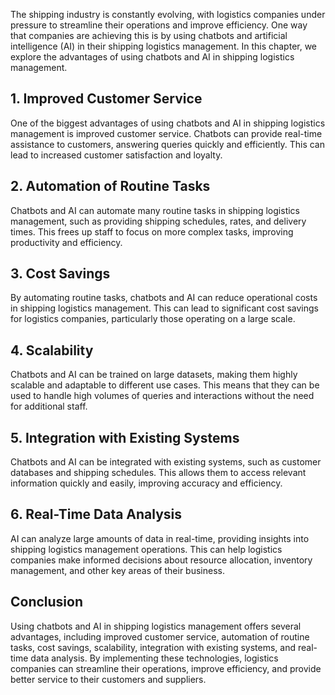 

The shipping industry is constantly evolving, with logistics companies under pressure to streamline their operations and improve efficiency. One way that companies are achieving this is by using chatbots and artificial intelligence (AI) in their shipping logistics management. In this chapter, we explore the advantages of using chatbots and AI in shipping logistics management.

## 1. Improved Customer Service

One of the biggest advantages of using chatbots and AI in shipping logistics management is improved customer service. Chatbots can provide real-time assistance to customers, answering queries quickly and efficiently. This can lead to increased customer satisfaction and loyalty.

## 2. Automation of Routine Tasks

Chatbots and AI can automate many routine tasks in shipping logistics management, such as providing shipping schedules, rates, and delivery times. This frees up staff to focus on more complex tasks, improving productivity and efficiency.

## 3. Cost Savings

By automating routine tasks, chatbots and AI can reduce operational costs in shipping logistics management. This can lead to significant cost savings for logistics companies, particularly those operating on a large scale.

## 4. Scalability

Chatbots and AI can be trained on large datasets, making them highly scalable and adaptable to different use cases. This means that they can be used to handle high volumes of queries and interactions without the need for additional staff.

## 5. Integration with Existing Systems

Chatbots and AI can be integrated with existing systems, such as customer databases and shipping schedules. This allows them to access relevant information quickly and easily, improving accuracy and efficiency.

## 6. Real-Time Data Analysis

AI can analyze large amounts of data in real-time, providing insights into shipping logistics management operations. This can help logistics companies make informed decisions about resource allocation, inventory management, and other key areas of their business.

Conclusion
----------

Using chatbots and AI in shipping logistics management offers several advantages, including improved customer service, automation of routine tasks, cost savings, scalability, integration with existing systems, and real-time data analysis. By implementing these technologies, logistics companies can streamline their operations, improve efficiency, and provide better service to their customers and suppliers.
